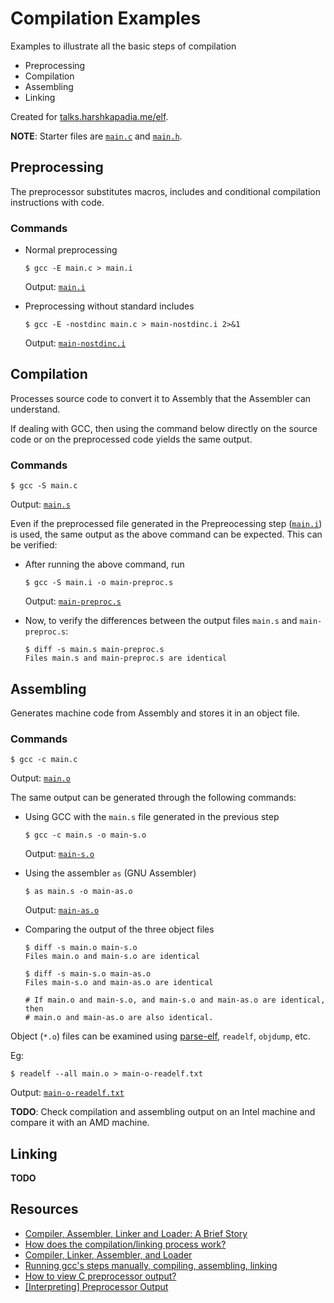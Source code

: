 # Compilation Examples

Examples to illustrate all the basic steps of compilation

-	Preprocessing
-	Compilation
-	Assembling
-	Linking

Created for [talks.harshkapadia.me/elf](https://talks.harshkapadia.me/elf).

**NOTE**: Starter files are [`main.c`](main.c) and [`main.h`](main.h).

## Preprocessing

The preprocessor substitutes macros, includes and conditional compilation
instructions with code.

### Commands

-	Normal preprocessing

	```shell
	$ gcc -E main.c > main.i
	```

	Output: [`main.i`](main.i)

-	Preprocessing without standard includes

	```shell
	$ gcc -E -nostdinc main.c > main-nostdinc.i 2>&1
	```

	Output: [`main-nostdinc.i`](main-nostdinc.i)

## Compilation

Processes source code to convert it to Assembly that the Assembler can
understand.

If dealing with GCC, then using the command below directly on the source code or
on the preprocessed code yields the same output.

### Commands

```shell
$ gcc -S main.c
```

Output: [`main.s`](main.s)

Even if the preprocessed file generated in the Prepreocessing step
([`main.i`](main.i)) is used, the same output as the above command can be
expected. This can be verified:

-	After running the above command, run

	```shell
	$ gcc -S main.i -o main-preproc.s
	```

	Output: [`main-preproc.s`](main-preproc.s)

-	Now, to verify the differences between the output files `main.s` and
	`main-preproc.s`:

	```shell
	$ diff -s main.s main-preproc.s
	Files main.s and main-preproc.s are identical
	```

## Assembling

Generates machine code from Assembly and stores it in an object file.

### Commands

```shell
$ gcc -c main.c
```

Output: [`main.o`](main.o)

The same output can be generated through the following commands:

-	Using GCC with the `main.s` file generated in the previous step

	```shell
	$ gcc -c main.s -o main-s.o
	```

	Output: [`main-s.o`](main-s.o)

-	Using the assembler `as` (GNU Assembler)

	```shell
	$ as main.s -o main-as.o
	```

	Output: [`main-as.o`](main-as.o)

-	Comparing the output of the three object files

	```shell
	$ diff -s main.o main-s.o
	Files main.o and main-s.o are identical

	$ diff -s main-s.o main-as.o
	Files main-s.o and main-as.o are identical

	# If main.o and main-s.o, and main-s.o and main-as.o are identical, then
	# main.o and main-as.o are also identical.
	```

Object (`*.o`) files can be examined using
[parse-elf](https://github.com/HarshKapadia2/parse-elf), `readelf`, `objdump`,
etc.

Eg:

```shell
$ readelf --all main.o > main-o-readelf.txt
```

Output: [`main-o-readelf.txt`](main-o-readelf.txt)

**TODO**: Check compilation and assembling output on an Intel machine and
compare it with an AMD machine.

## Linking

**TODO**

## Resources

-	[Compiler, Assembler, Linker and Loader: A Brief Story](https://www.tenouk.com/ModuleW.html)
-	[How does the compilation/linking process work?](https://stackoverflow.com/questions/6264249/how-does-the-compilation-linking-process-work)
-	[Compiler, Linker, Assembler, and Loader](https://www.baeldung.com/cs/compiler-linker-assembler-loaderhttps://www.baeldung.com/cs/compiler-linker-assembler-loader)
-	[Running gcc's steps manually, compiling, assembling, linking](https://stackoverflow.com/questions/8527743/running-gccs-steps-manually-compiling-assembling-linking)
-	[How to view C preprocessor output?](https://stackoverflow.com/questions/3742822/how-to-view-c-preprocessor-output)
-	[[Interpreting] Preprocessor Output](https://gcc.gnu.org/onlinedocs/cpp/Preprocessor-Output.html)

